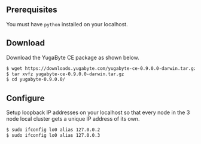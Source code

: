 ## Prerequisites

You must have `python` installed on your localhost.

## Download

Download the YugaByte CE package as shown below.

```sh
$ wget https://downloads.yugabyte.com/yugabyte-ce-0.9.0.0-darwin.tar.gz
$ tar xvfz yugabyte-ce-0.9.0.0-darwin.tar.gz
$ cd yugabyte-0.9.0.0/
```

## Configure

Setup loopback IP addresses on your localhost so that every node in the 3 node local cluster gets a unique IP address of its own.

```sh
$ sudo ifconfig lo0 alias 127.0.0.2
$ sudo ifconfig lo0 alias 127.0.0.3
```